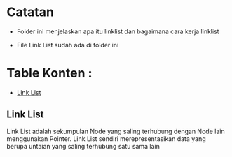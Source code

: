 # Catatan
- Folder ini menjelaskan apa itu linklist dan bagaimana cara kerja linklist

- File Link List sudah ada di folder ini

# Table Konten : 
* [Link List](#LinkList)

## Link List
Link List adalah sekumpulan Node yang saling terhubung dengan Node lain menggunakan Pointer. Link List sendiri merepresentasikan data yang berupa untaian yang saling terhubung satu sama lain
